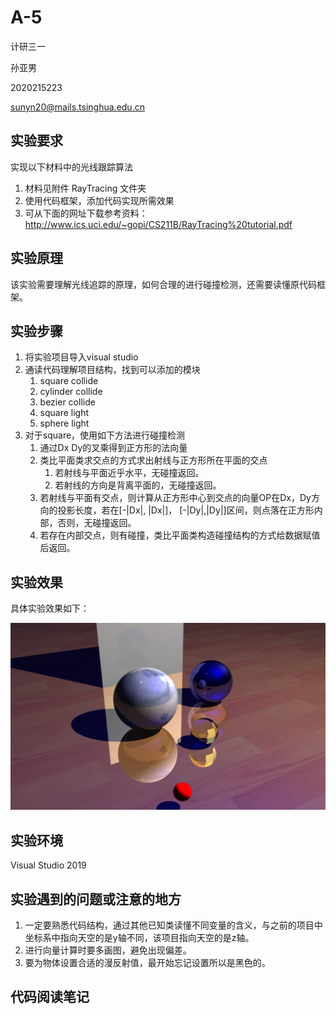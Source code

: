 # A-5

计研三一

孙亚男

2020215223

sunyn20@mails.tsinghua.edu.cn



## 实验要求

实现以下材料中的光线跟踪算法
1)	材料见附件 RayTracing 文件夹
2)	使用代码框架，添加代码实现所需效果
3)	可从下面的网址下载参考资料：
http://www.ics.uci.edu/~gopi/CS211B/RayTracing%20tutorial.pdf



## 实验原理

该实验需要理解光线追踪的原理，如何合理的进行碰撞检测，还需要读懂原代码框架。



## 实验步骤

1. 将实验项目导入visual studio
2. 通读代码理解项目结构，找到可以添加的模块
   1. square collide
   2. cylinder collide
   3. bezier collide
   4. square light
   5. sphere light
3. 对于square，使用如下方法进行碰撞检测
   1. 通过Dx Dy的叉乘得到正方形的法向量
   2. 类比平面类求交点的方式求出射线与正方形所在平面的交点
      1. 若射线与平面近乎水平，无碰撞返回。
      2. 若射线的方向是背离平面的，无碰撞返回。
   3. 若射线与平面有交点，则计算从正方形中心到交点的向量OP在Dx，Dy方向的投影长度，若在[-|Dx|, |Dx|]， [-|Dy|,|Dy|]区间，则点落在正方形内部，否则，无碰撞返回。
   4. 若存在内部交点，则有碰撞，类比平面类构造碰撞结构的方式给数据赋值后返回。



## 实验效果

具体实验效果如下：

![](pictureT.bmp)



## 实验环境

Visual Studio 2019



## 实验遇到的问题或注意的地方

1. 一定要熟悉代码结构，通过其他已知类读懂不同变量的含义，与之前的项目中坐标系中指向天空的是y轴不同，该项目指向天空的是z轴。
2. 进行向量计算时要多画图，避免出现偏差。
3. 要为物体设置合适的漫反射值，最开始忘记设置所以是黑色的。



## 代码阅读笔记

